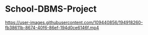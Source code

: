 # School-DBMS-Project

https://user-images.githubusercontent.com/109440856/194918260-fb38611b-8674-40f6-86ef-194d0ce6146f.mp4


